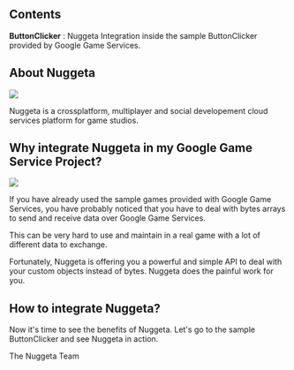 <h2>Contents</h2>

<b>ButtonClicker</b> : Nuggeta Integration inside the sample ButtonClicker provided by Google Game Services.

<h2>About Nuggeta</h2>

<img src="http://nuggeta.net/images/nuggeta.png"/>

Nuggeta is a crossplatform, multiplayer and social developement cloud services platform for game studios. 

<h2>Why integrate Nuggeta in my Google Game Service Project?</h2>


<img src="https://lh4.googleusercontent.com/-qiTg1-ixVYU/UnfI1W6_pNI/AAAAAAAAHGg/aMQeul30TKQ/w874-h886-no/nuggetaplugin.png"/>


If you have already used the sample games provided with Google Game Services, you have probably noticed that you have to deal with bytes arrays to send and receive data over Google Game Services. 

This can be very hard to use and maintain in a real game with a lot of different data to exchange.

Fortunately, Nuggeta is offering you a powerful and simple API to deal with your custom objects instead of bytes. Nuggeta does the painful work for you.


<h2>How to integrate Nuggeta?</h2>

Now it's time to see the benefits of Nuggeta.
Let's go to the sample ButtonClicker and see Nuggeta in action.


The Nuggeta Team


